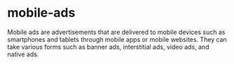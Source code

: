# mobile-ads
Mobile ads are advertisements that are delivered to mobile devices such as smartphones and tablets through mobile apps or mobile websites. They can take various forms such as banner ads, interstitial ads, video ads, and native ads.
